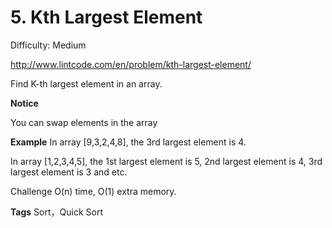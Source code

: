 # 5. Kth Largest Element

Difficulty: Medium

http://www.lintcode.com/en/problem/kth-largest-element/

Find K-th largest element in an array.

**Notice**

You can swap elements in the array

**Example**
In array [9,3,2,4,8], the 3rd largest element is 4.

In array [1,2,3,4,5], the 1st largest element is 5, 2nd largest element is 4, 3rd largest element is 3 and etc.

Challenge 
O(n) time, O(1) extra memory.

**Tags**
Sort，Quick Sort
